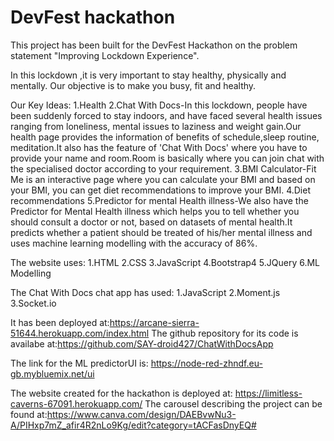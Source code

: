 # DevFest hackathon
This project has been built for the DevFest Hackathon on the problem statement "Improving Lockdown Experience".

In this lockdown ,it is very important to stay healthy, physically and mentally. Our objective is to make you busy, fit and healthy.

Our Key Ideas:
1.Health
2.Chat With Docs-In this lockdown, people have been suddenly forced to stay indoors, and have faced several health issues ranging from loneliness, mental issues to laziness and weight gain.Our health page provides the information of benefits of schedule,sleep routine, meditation.It also has the feature of 'Chat With Docs' where you have to provide your name and room.Room is basically where you can join chat with the specialised doctor according to your requirement.
3.BMI Calculator-Fit Me is an interactive page where you can calculate your BMI and based on your BMI, you can get diet recommendations to improve your BMI.
4.Diet recommendations
5.Predictor for mental Health illness-We also have the Predictor for Mental Health illness which helps you to tell whether you should consult a doctor or not, based on datasets of mental health.It predicts whether a patient should be treated of his/her mental illness and uses machine learning modelling with the accuracy of 86%.



The website uses:
1.HTML
2.CSS
3.JavaScript
4.Bootstrap4
5.JQuery
6.ML Modelling

The Chat With Docs chat app has used:
1.JavaScript
2.Moment.js
3.Socket.io

It has been deployed at:https://arcane-sierra-51644.herokuapp.com/index.html
The github repository for its code is availabe at:https://github.com/SAY-droid427/ChatWithDocsApp

The link for the ML predictorUI is: https://node-red-zhndf.eu-gb.mybluemix.net/ui


The website created for the hackathon is deployed at:  https://limitless-caverns-67091.herokuapp.com/
The carousel describing the project can be found at:https://www.canva.com/design/DAEBvwNu3-A/PIHxp7mZ_afir4R2nLo9Kg/edit?category=tACFasDnyEQ#
